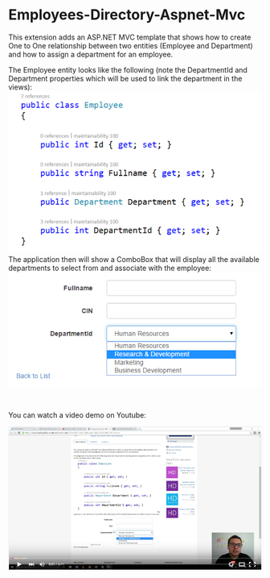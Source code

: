 # Employees-Directory-Aspnet-Mvc

<p>This extension adds an ASP.NET MVC template that shows how to create One to One relationship between two entities (Employee and Department) and how to assign a department for an employee.</p>
<p>The Employee entity looks like the following (note the DepartmentId and Department properties which will be used to link the department in the views):  
</br>
<img src="https://github.com/HoussemDellai/Employees-Directory-Aspnet-Mvc/blob/master/Items/employeesClass.png?raw=true" alt="" /> 
</br>
The application then will show a ComboBox that will display all the available departments to select from and associate with the employee:  
</br>
<img src="https://github.com/HoussemDellai/Employees-Directory-Aspnet-Mvc/blob/master/Items/employeecreate.png?raw=true" alt="" /></p>

</br>

You can watch a video demo on Youtube:

<a href="https://www.youtube.com/watch?v=wBs6OtfaTxU">
<img src="https://github.com/HoussemDellai/Employees-Directory-Aspnet-Mvc/blob/master/Items/extension%20demo.png?raw=true"/>
</a>
